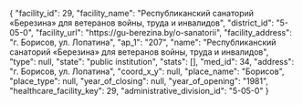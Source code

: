 {
    "facility_id": 29,
    "facility_name": "Республиканский санаторий «Березина» для ветеранов войны, труда и инвалидов",
    "district_id": "5-05-0",
    "facility_url": "https:\/\/gu-berezina.by\/o-sanatorii",
    "facility_address": "г. Борисов, ул. Лопатина",
    "ap_1": "207",
    "name": "Республиканский санаторий «Березина» для ветеранов войны, труда и инвалидов",
    "type": null,
    "state": "public institution",
    "stats": [],
    "med_id": 34,
    "address": "г. Борисов, ул. Лопатина",
    "coord_x_y": null,
    "place_name": "Борисов",
    "place_type": null,
    "year_of_closing": null,
    "year_of_opening": "1981",
    "healthcare_facility_key": 29,
    "administrative_division_id": "5-05-0"
}